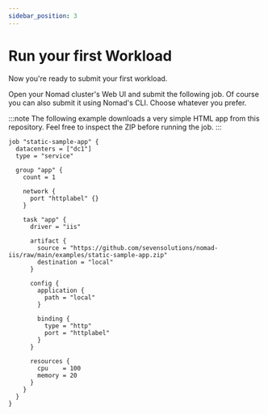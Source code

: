 ```yaml
---
sidebar_position: 3
---
```


# Run your first Workload

Now you're ready to submit your first workload.

Open your Nomad cluster's Web UI and submit the following job. Of course you can also submit it using Nomad's CLI. Choose whatever you prefer.

:::note
The following example downloads a very simple HTML app from this repository.
Feel free to inspect the ZIP before running the job.
:::

```hcl
job "static-sample-app" {
  datacenters = ["dc1"]
  type = "service"

  group "app" {
    count = 1
  
    network {
      port "httplabel" {}
    }

    task "app" {
      driver = "iis"

      artifact {
        source = "https://github.com/sevensolutions/nomad-iis/raw/main/examples/static-sample-app.zip"
        destination = "local"
      }

      config {
        application {
          path = "local"
        }
    
        binding {
          type = "http"
          port = "httplabel"
        }
      }
    
      resources {
        cpu    = 100
        memory = 20
      }
    }
  }
}
```